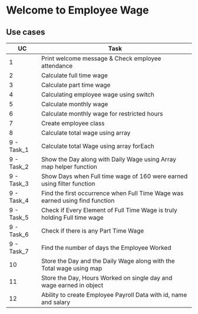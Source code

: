 # **Welcome to Employee Wage**

## Use cases ##
UC          | Task
------------|--------------
1           | Print welcome message & Check employee attendance
2           | Calculate full time wage
3           | Calculate part time wage
4           | Calculating employee wage using switch
5           | Calculate monthly wage 
6           | Calculate monthly wage for restricted hours
7           | Create employee class
8           | Calculate total wage using array
9 - Task_1  | Calculate total Wage using array forEach
9 - Task_2  | Show the Day along with Daily Wage using Array map helper function
9 - Task_3  | Show Days when Full time wage of 160 were earned using filter function
9 - Task_4  | Find the first occurrence when Full Time Wage was earned using find function
9 - Task_5  | Check if Every Element of Full Time Wage is truly holding Full time wage
9 - Task_6  | Check if there is any Part Time Wage
9 - Task_7  | Find the number of days the Employee Worked
10          | Store the Day and the Daily Wage along with the Total wage using map
11          | Store the Day, Hours Worked on single day and wage earned in object
12          | Ability to create Employee Payroll Data with id, name and salary